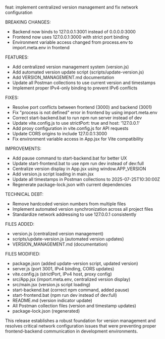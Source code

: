 feat: implement centralized version management and fix network configuration

BREAKING CHANGES:
- Backend now binds to 127.0.0.1:3001 instead of 0.0.0.0:3000
- Frontend now uses 127.0.0.1:3000 with strict port binding
- Environment variable access changed from process.env to import.meta.env in frontend

FEATURES:
- Add centralized version management system (version.js)
- Add automated version update script (scripts/update-version.js)
- Add VERSION_MANAGEMENT.md documentation
- Update all Postman collections to use current version and timestamps
- Implement proper IPv4-only binding to prevent IPv6 conflicts

FIXES:
- Resolve port conflicts between frontend (3000) and backend (3001)
- Fix "process is not defined" error in frontend by using import.meta.env
- Correct start-backend.bat to run npm run server instead of dev
- Update vite.config.js to use strictPort: true and host: '127.0.0.1'
- Add proxy configuration in vite.config.js for API requests
- Update CORS origins to include 127.0.0.1:3000
- Fix environment variable access in App.jsx for Vite compatibility

IMPROVEMENTS:
- Add pause command to start-backend.bat for better UX
- Update start-frontend.bat to use npm run dev instead of dev:full
- Centralize version display in App.jsx using window.APP_VERSION
- Add version.js script loading in main.jsx
- Update all timestamps in Postman collections to 2025-07-25T10:30:00Z
- Regenerate package-lock.json with current dependencies

TECHNICAL DEBT:
- Remove hardcoded version numbers from multiple files
- Implement automated version synchronization across all project files
- Standardize network addressing to use 127.0.0.1 consistently

FILES ADDED:
- version.js (centralized version management)
- scripts/update-version.js (automated version updates)
- VERSION_MANAGEMENT.md (documentation)

FILES MODIFIED:
- package.json (added update-version script, updated version)
- server.js (port 3001, IPv4 binding, CORS updates)
- vite.config.js (strictPort, IPv4 host, proxy config)
- src/App.jsx (import.meta.env, centralized version display)
- src/main.jsx (version.js script loading)
- start-backend.bat (correct npm command, added pause)
- start-frontend.bat (npm run dev instead of dev:full)
- README.md (version indicator update)
- All Postman collection files (version and timestamp updates)
- package-lock.json (regenerated)

This release establishes a robust foundation for version management and resolves
critical network configuration issues that were preventing proper frontend-backend
communication in development environments. 